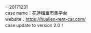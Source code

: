 --20171231<br>
case name：花蓮租車市集平台<br>
website：https://hualien-rent-car.com/<br>
case update to version 2.0！
